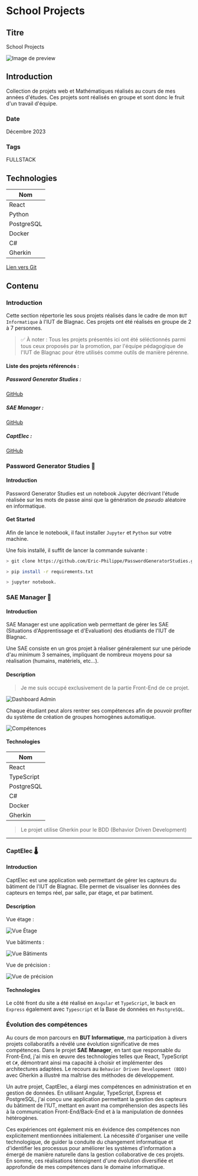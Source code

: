 # School Projects

## Titre

School Projects

![Image de preview](https://raw.githubusercontent.com/Eric-Philippe/SAE-Manager---IUT-Blagnac/main/documentation/res/img/login-page.png)

## Introduction

Collection de projets web et Mathématiques réalisés au cours de mes années d'études. Ces projets sont réalisés en groupe et sont donc le fruit d'un travail d'équipe.

### Date

Décembre 2023

### Tags

FULLSTACK

## Technologies

| Nom        |
| ---------- |
| React      |
| Python     |
| PostgreSQL |
| Docker     |
| C#         |
| Gherkin    |

[Lien vers Git](https://github.com/Eric-Philippe/SAE-Manager---IUT-Blagnac)

## Contenu

### Introduction

Cette section répertorie les sous projets réalisés dans le cadre de mon `BUT Informatique` à l'IUT de Blagnac.
Ces projets ont été réalisés en groupe de 2 à 7 personnes.

> ✅ À noter : Tous les projets présentés ici ont été séléctionnés parmi tous ceux proposés par la promotion, par l'équipe pédagogique de l'IUT de Blagnac pour être utilisés comme outils de manière pérenne.

#### Liste des projets référencés :

##### Password Generator Studies :

[GitHub](https://github.com/Eric-Philippe/PasswordGeneratorStudies)

##### SAE Manager :

[GitHub](https://github.com/Eric-Philippe/SAE-Manager---IUT-Blagnac/tree/main)

##### CaptElec :

[GitHub](https://github.com/Eric-Philippe/SAE-ALT-S3-Dev-22-23-CaptElec)

### Password Generator Studies 🔐

#### Introduction

Password Generator Studies est un notebook Jupyter décrivant l'étude réalisée sur les mots de passe ainsi que la génération de _pseudo_ aléatoire en informatique.

#### Get Started

Afin de lance le notebook, il faut installer `Jupyter` et `Python` sur votre machine.

Une fois installé, il suffit de lancer la commande suivante :

```bash
> git clone https://github.com/Eric-Philippe/PasswordGeneratorStudies.git

> pip install -r requirements.txt

> jupyter notebook.

```

### SAE Manager 📂

#### Introduction

SAE Manager est une application web permettant de gérer les SAE (Situations d'Apprentissage et d'Evaluation) des étudiants de l'IUT de Blagnac.

Une SAE consiste en un gros projet à réaliser généralement sur une période d'au minimum 3 semaines, impliquant de nombreux moyens pour sa réalisation (humains, matériels, etc...).

#### Description

> Je me suis occupé exclusivement de la partie Front-End de ce projet.

![Dashboard Admin](https://raw.githubusercontent.com/Eric-Philippe/SAE-Manager---IUT-Blagnac/main/documentation/res/img/dash-admin.png)

Chaque étudiant peut alors rentrer ses compétences afin de pouvoir profiter du système de création de groupes homogènes automatique.

![Compétences](https://raw.githubusercontent.com/Eric-Philippe/SAE-Manager---IUT-Blagnac/main/documentation/res/img/skillz.png)

#### Technologies

| Nom        |
| ---------- |
| React      |
| TypeScript |
| PostgreSQL |
| C#         |
| Docker     |
| Gherkin    |

> Le projet utilise Gherkin pour le BDD (Behavior Driven Development)

---

### CaptElec 🌡️

#### Introduction

CaptElec est une application web permettant de gérer les capteurs du bâtiment de l'IUT de Blagnac. Elle permet de visualiser les données des capteurs en temps réel, par salle, par étage, et par batiment.

#### Description

Vue étage :

![Vue Étage](https://raw.githubusercontent.com/rboulle/SAE-ALT-S3-Dev-22-23-CaptElec-3A-Equipe-2/master/docs/includes/images/view3.png)

Vue bâtiments :

![Vue Bâtiments](https://raw.githubusercontent.com/rboulle/SAE-ALT-S3-Dev-22-23-CaptElec-3A-Equipe-2/master/docs/includes/images/view1.png)

Vue de précision :

![Vue de précision](https://raw.githubusercontent.com/rboulle/SAE-ALT-S3-Dev-22-23-CaptElec-3A-Equipe-2/master/docs/includes/images/view4.png)

#### Technologies

Le côté front du site a été réalisé en `Angular` et `TypeScript`, le back en `Express` également avec `Typescript` et la Base de données en `PostgreSQL`.

### Évolution des compétences

Au cours de mon parcours en **BUT Informatique**, ma participation à divers projets collaboratifs a révélé une évolution significative de mes compétences. Dans le projet **SAE Manager**, en tant que responsable du Front-End, j'ai mis en œuvre des technologies telles que React, TypeScript et `C#`, démontrant ainsi ma capacité à choisir et implémenter des architectures adaptées. Le recours au `Behavior Driven Development (BDD)` avec Gherkin a illustré ma maîtrise des méthodes de développement.

Un autre projet, CaptElec, a élargi mes compétences en administration et en gestion de données. En utilisant Angular, TypeScript, Express et PostgreSQL, j'ai conçu une application permettant la gestion des capteurs du bâtiment de l'IUT, mettant en avant ma compréhension des aspects liés à la communication Front-End/Back-End et à la manipulation de données hétérogènes.

Ces expériences ont également mis en évidence des compétences non explicitement mentionnées initialement. La nécessité d'organiser une veille technologique, de guider la conduite du changement informatique et d'identifier les processus pour améliorer les systèmes d'information a émergé de manière naturelle dans la gestion collaborative de ces projets. En somme, ces réalisations témoignent d'une évolution diversifiée et approfondie de mes compétences dans le domaine informatique.
